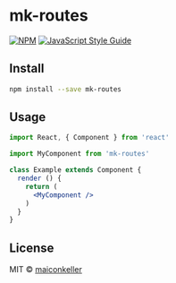 # mk-routes

> 

[![NPM](https://img.shields.io/npm/v/mk-routes.svg)](https://www.npmjs.com/package/mk-routes) [![JavaScript Style Guide](https://img.shields.io/badge/code_style-standard-brightgreen.svg)](https://standardjs.com)

## Install

```bash
npm install --save mk-routes
```

## Usage

```jsx
import React, { Component } from 'react'

import MyComponent from 'mk-routes'

class Example extends Component {
  render () {
    return (
      <MyComponent />
    )
  }
}
```

## License

MIT © [maiconkeller](https://github.com/maiconkeller)
